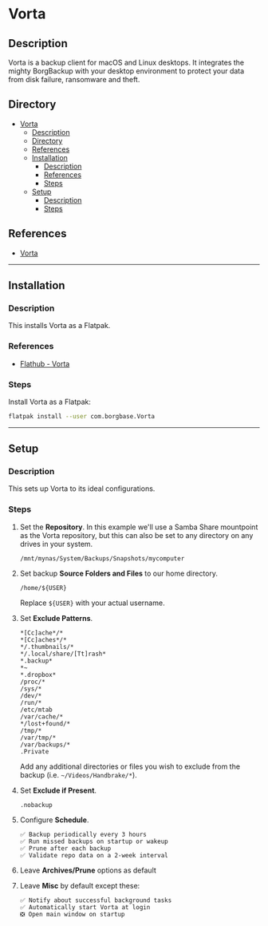 # Vorta

## Description

Vorta is a backup client for macOS and Linux desktops. It integrates the mighty BorgBackup with your desktop environment to protect your data from disk failure, ransomware and theft.

## Directory

- [Vorta](#vorta)
  - [Description](#description)
  - [Directory](#directory)
  - [References](#references)
  - [Installation](#installation)
    - [Description](#description-1)
    - [References](#references-1)
    - [Steps](#steps)
  - [Setup](#setup)
    - [Description](#description-2)
    - [Steps](#steps-1)

## References

- [Vorta](https://github.com/borgbase/vorta)

---

## Installation

### Description

This installs Vorta as a Flatpak.

### References

- [Flathub - Vorta](https://flathub.org/apps/com.borgbase.Vorta)

### Steps

Install Vorta as a Flatpak:

```sh
flatpak install --user com.borgbase.Vorta
```

---

## Setup

### Description

This sets up Vorta to its ideal configurations.

### Steps

1. Set the **Repository**. In this example we'll use a Samba Share mountpoint as the Vorta repository, but this can also be set to any directory on any drives in your system.

    ```
    /mnt/mynas/System/Backups/Snapshots/mycomputer
    ```

2. Set backup **Source Folders and Files** to our home directory.

    ```
    /home/${USER}
    ```

    Replace `${USER}` with your actual username.

3. Set **Exclude Patterns**.

    ```
    *[Cc]ache*/*
    *[Cc]aches*/*
    */.thumbnails/*
    */.local/share/[Tt]rash*
    *.backup*
    *~
    *.dropbox*
    /proc/*
    /sys/*
    /dev/*
    /run/*
    /etc/mtab
    /var/cache/*
    */lost+found/*
    /tmp/*
    /var/tmp/*
    /var/backups/*
    .Private
    ```

    Add any additional directories or files you wish to exclude from the backup (i.e. `~/Videos/Handbrake/*`).

4. Set **Exclude if Present**.

    ```
    .nobackup
    ```

5. Configure **Schedule**.

    ```
    ✅ Backup periodically every 3 hours
    ✅ Run missed backups on startup or wakeup
    ✅ Prune after each backup
    ✅ Validate repo data on a 2-week interval
    ```

6. Leave **Archives/Prune** options as default

7. Leave **Misc** by default except these:

    ```
    ✅ Notify about successful background tasks
    ✅ Automatically start Vorta at login
    ❎ Open main window on startup
    ```
